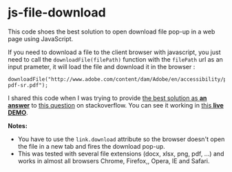 # js-file-download
This code shoes the best solution to open download file pop-up in a web page using JavaScript.

If you need to download a file to the client browser with javascript, you just need to call the `downloadFile(filePath)` function with the `filePath` url as an input prameter, it will load the file and download it in the browser :
    
    downloadFile("http://www.adobe.com/content/dam/Adobe/en/accessibility/pdfs/accessing-pdf-sr.pdf");

I shared this code when I was trying to provide [the best solution as **an answer**](https://stackoverflow.com/a/43523297/3669624) to [this question](https://stackoverflow.com/q/1066452/3669624) on stackoverflow. You can see it working in [this **live DEMO**](https://jsfiddle.net/chsdk/0pvdvssd/).

**Notes:**

- You have to use the `link.download` attribute so the browser doesn't open the file in a new tab and fires the download pop-up.
- This was tested with several file extensions (docx, xlsx, png, pdf, ...) and works in almost all browsers Chrome, Firefox,, Opera, IE and Safari.
